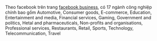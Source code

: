 Theo facebook trên trang [facebook business](https://www.facebook.com/business/success/categories/), có 17 ngành công nghiệp chính bao gồm Automotive, Consumer goods, E-commerce, Education, Entertainment and media, Financial services, Gaming, Government and politics, Hetal and pharmaceuticals, Non-profits and organisations, Professional services, Restaurants, Retail, Sports, Technology, Telecommunication, Travel